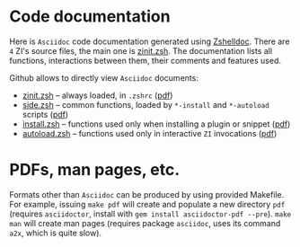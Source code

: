 # Code documentation

Here is `Asciidoc` code documentation generated using [Zshelldoc](https://github.com/z-shell/zshelldoc).
There are `4` ZI's source files, the main one is [zinit.zsh](zinit.zsh.adoc). The documentation
lists all functions, interactions between them, their comments and features used.

Github allows to directly view `Asciidoc` documents:

- [zinit.zsh](zinit.zsh.adoc) – always loaded, in `.zshrc` ([pdf](https://z-shell.github.io/zi/wiki/zinit.zsh))
- [side.zsh](side.zsh.adoc) – common functions, loaded by `*-install` and `*-autoload` scripts ([pdf](https://z-shell.github.io/zi/wiki/side.zsh))
- [install.zsh](install.zsh.adoc) – functions used only when installing a plugin or snippet ([pdf](https://z-shell.github.io/zi/wiki/install.zsh))
- [autoload.zsh](autoload.zsh.adoc) – functions used only in interactive `ZI` invocations ([pdf](https://z-shell.github.io/zi/wiki/autoload.zsh/))

# PDFs, man pages, etc.

Formats other than `Asciidoc` can be produced by using provided Makefile. For example, issuing
`make pdf` will create and populate a new directory `pdf` (requires `asciidoctor`, install with
`gem install asciidoctor-pdf --pre`). `make man` will create man pages (requires package `asciidoc`,
uses its command `a2x`, which is quite slow).
